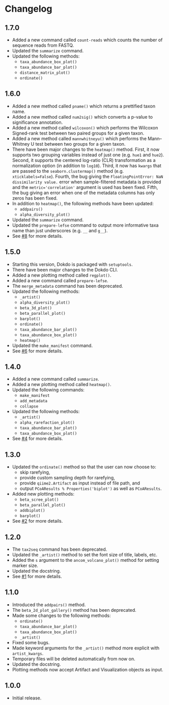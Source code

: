 # Changelog

## 1.7.0

* Added a new command called `count-reads` which counts the number of sequence reads from FASTQ.
* Updated the `summarize` command.
* Updated the following methods:
    * `taxa_abundance_box_plot()`
    * `taxa_abundance_bar_plot()`
    * `distance_matrix_plot()`
    * `ordinate()`

## 1.6.0

* Added a new method called `pname()` which returns a prettified taxon name.
* Added a new method called `num2sig()` which converts a p-value to significance annotation.
* Added a new method called `wilcoxon()` which performs the Wilcoxon Signed-rank test between two paired groups for a given taxon.
* Added a new method called `mannwhitneyu()` which performs the Mann–Whitney U test between two groups for a given taxon.
* There have been major changes to the `heatmap()` method. First, it now supports two grouping variables instead of just one (e.g. `hue1` and `hue2`). Second, it supports the centered log-ratio (CLR) transformation as a normalization option (in addition to `log10`). Third, it now has `kwargs` that are passed to the `seaborn.clustermap()` method (e.g. `xticklabels=False`). Fourth, the bug giving the `FloatingPointError: NaN dissimilarity value.` error when sample-filtered metadata is provided and the `metric='correlation'` argument is used has been fixed. Fifth, the bug giving an error when one of the metadata columns has only zeros has been fixed.
* In addition to `heatmap()`, the following methods have been updated:
    * `addpairs()`
    * `alpha_diversity_plot()`
* Updated the `summarize` command.
* Updated the `prepare-lefse` command to output more informative taxa name than just underscores (e.g. `__` and `g__`).
* See [#8](https://github.com/sbslee/dokdo/issues/8) for more details.

## 1.5.0

* Starting this version, Dokdo is packaged with `setuptools`.
* There have been major changes to the Dokdo CLI.
* Added a new plotting method called `regplot()`.
* Added a new command called `prepare-lefse`.
* The `merge_metadata` command has been deprecated.
* Updated the following methods:
    * `_artist()`
    * `alpha_diversity_plot()`
    * `beta_3d_plot()`
    * `beta_parallel_plot()`
    * `barplot()`
    * `ordinate()`
    * `taxa_abundance_bar_plot()`
    * `taxa_abundance_box_plot()`
    * `heatmap()`
* Updated the `make_manifest` command.
* See [#6](https://github.com/sbslee/dokdo/issues/6) for more details.

## 1.4.0

* Added a new command called `summarize`.
* Added a new plotting method called `heatmap()`.
* Updated the following commands:
    * `make_manifest`
    * `add_metadata`
    * `collapse`
* Updated the following methods:
    * `_artist()`
    * `alpha_rarefaction_plot()`
    * `taxa_abundance_bar_plot()`
    * `taxa_abundance_box_plot()`
* See [#4](https://github.com/sbslee/dokdo/issues/4) for more details.

## 1.3.0

* Updated the `ordinate()` method so that the user can now choose to:
    * skip rarefying,
    * provide custom sampling depth for rarefying,
    * provide `qiime2.Artifact` as input instead of file path, and
    * output `PCoAResults % Properties('biplot')` as well as `PCoAResults`.
* Added new plotting methods:
    * `beta_scree_plot()`
    * `beta_parallel_plot()`
    * `addbiplot()`
    * `barplot()`
* See [#2](https://github.com/sbslee/dokdo/issues/2) for more details.

## 1.2.0

* The `tax2seq` command has been deprecated.
* Updated the `_artist()` method to set the font size of title, labels, etc.
* Added the `s` argument to the `ancom_volcano_plot()` method for setting marker size.
* Updated the docstring.
* See [#1](https://github.com/sbslee/dokdo/issues/1) for more details.

## 1.1.0

* Introduced the `addpairs()` method.
* The `beta_2d_plot_gallery()` method has been deprecated.
* Made some changes to the following methods:
    * `ordinate()`
    * `taxa_abundance_bar_plot()`
    * `taxa_abundance_box_plot()`
    * `_artist()`
* Fixed some bugs.
* Made keyword arguments for the `_artist()` method more explicit with `artist_kwargs`.
* Temporary files will be deleted automatically from now on.
* Updated the docstring.
* Plotting methods now accept Artifact and Visualization objects as input.

## 1.0.0

* Initial release.

